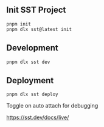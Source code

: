 ## Init SST Project

```
pnpm init
pnpm dlx sst@latest init
```

## Development

```
pnpm dlx sst dev
```

## Deployment

```
pnpm dlx sst deploy
```

Toggle on auto attach for debugging

https://sst.dev/docs/live/